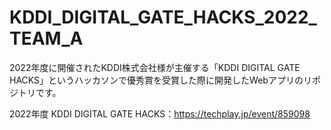 # KDDI_DIGITAL_GATE_HACKS_2022_TEAM_A
2022年度に開催されたKDDI株式会社様が主催する「KDDI DIGITAL GATE HACKS」というハッカソンで優秀賞を受賞した際に開発したWebアプリのリポジトリです。

2022年度 KDDI DIGITAL GATE HACKS：https://techplay.jp/event/859098
